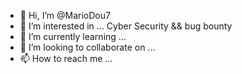 - 👋 Hi, I’m @MarioDou7
- 👀 I’m interested in ... Cyber Security && bug bounty
- 🌱 I’m currently learning ... 
- 💞️ I’m looking to collaborate on ...
- 📫 How to reach me ... 

<!---
MarioDou7/MarioDou7 is a ✨ special ✨ repository because its `README.md` (this file) appears on your GitHub profile.
You can click the Preview link to take a look at your changes.
--->
